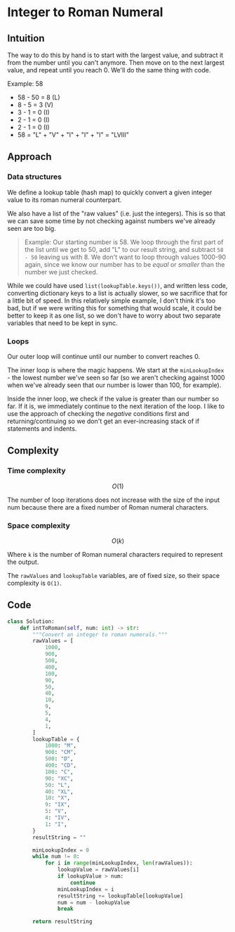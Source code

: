 # Integer to Roman Numeral

## Intuition
<!-- Describe your first thoughts on how to solve this problem. -->
The way to do this by hand is to start with the largest value, and subtract it from the number until you can't anymore. Then move on to the next largest value, and repeat until you reach 0. We'll do the same thing with code.

Example: 58

- 58 - 50 = 8 (L)
- 8 - 5 = 3 (V)
- 3 - 1 = 0 (I)
- 2 - 1 = 0 (I)
- 2 - 1 = 0 (I)
- 58 = "L" + "V" + "I" + "I" + "I" = "LVIII"

## Approach

### Data structures

We define a lookup table (hash map) to quickly convert a given integer value to its roman numeral counterpart.

We also have a list of the "raw values" (i.e. just the integers). This is so that we can save some time by not checking against numbers we've already seen are too big.

> Example: Our starting number is 58. We loop through the first part of the list until we get to 50, add "L" to our result string, and subtract `58 - 50` leaving us with 8. We don't want to loop through values 1000-90 again, since we know our number has to be _equal_ or _smaller_ than the number we just checked.

While we could have used `list(lookupTable.keys())`, and written less code, converting dictionary keys to a list is actually slower, so we sacrifice that for a little bit of speed. In this relatively simple example, I don't think it's too bad, but if we were writing this for something that would scale, it could be better to keep it as one list, so we don't have to worry about two separate variables that need to be kept in sync.

### Loops

Our outer loop will continue until our number to convert reaches 0.

The inner loop is where the magic happens. We start at the `minLookupIndex` - the lowest number we've seen so far (so we aren't checking against 1000 when we've already seen that our number is lower than 100, for example).

Inside the inner loop, we check if the value is greater than our number so far. If it is, we immediately continue to the next iteration of the loop. I like to use the approach of checking the _negative_ conditions first and returning/continuing so we don't get an ever-increasing stack of if statements and indents.

## Complexity

### Time complexity

$$O(1)$$

The number of loop iterations does not increase with the size of the input num because there are a fixed number of Roman numeral characters.

### Space complexity

$$O(k)$$

Where `k` is the number of Roman numeral characters required to represent the output.

The `rawValues` and `lookupTable` variables, are of fixed size, so their space complexity is `O(1)`.

## Code

```python
class Solution:
    def intToRoman(self, num: int) -> str:
        """Convert an integer to roman numerals."""
        rawValues = [
            1000,
            900,
            500,
            400,
            100,
            90,
            50,
            40,
            10,
            9,
            5,
            4,
            1,
        ]
        lookupTable = {
            1000: "M",
            900: "CM",
            500: "D",
            400: "CD",
            100: "C",
            90: "XC",
            50: "L",
            40: "XL",
            10: "X",
            9: "IX",
            5: "V",
            4: "IV",
            1: "I",
        }
        resultString = ""

        minLookupIndex = 0
        while num != 0:
            for i in range(minLookupIndex, len(rawValues)):
                lookupValue = rawValues[i]
                if lookupValue > num:
                    continue
                minLookupIndex = i
                resultString += lookupTable[lookupValue]
                num = num - lookupValue
                break

        return resultString
```
